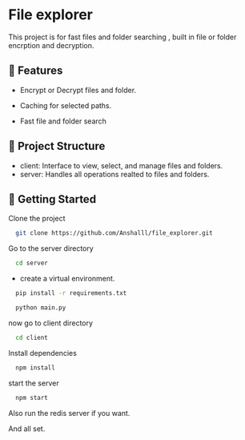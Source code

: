 
# File explorer 



This project is for fast files and folder searching , built in file or folder encrption and decryption.


## 🌟 Features

* Encrypt or Decrypt files and folder.

* Caching for selected paths.

* Fast file and folder search



## 📂 Project Structure
* client: Interface to view, select, and manage files and folders.
* server: Handles all operations realted to files and folders.

## 🚀 Getting Started

Clone the project

```bash
  git clone https://github.com/Anshalll/file_explorer.git
```

Go to the server directory

```bash
  cd server
```



* create a virtual environment.
```bash
  pip install -r requirements.txt
```

```bash
  python main.py

``` 

now go to client directory


```bash
  cd client
```
Install dependencies

```bash
  npm install
```

start the server

```bash
  npm start
```

Also run the redis server if you want.

And all set.
